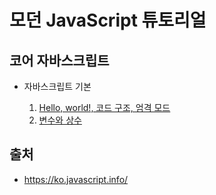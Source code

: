 # 모던 JavaScript 튜토리얼

## 코어 자바스크립트

- 자바스크립트 기본

    1. [Hello, world!, 코드 구조, 엄격 모드](01.first-steps/01/basic.md)
    1. [변수와 상수](01.first-steps/02/variable.md)

## 출처

- https://ko.javascript.info/